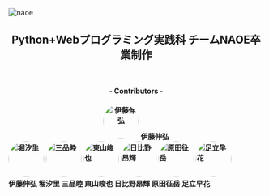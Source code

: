 ![naoe](https://user-images.githubusercontent.com/117996152/225795883-6109efc7-1bfc-4b61-9421-ea6149bc8cad.png)

<h2 align="center">Python+Webプログラミング実践科 チームNAOE卒業制作</h2>

<p align="center"><br>
<div align="center">
<b><a>- Contributors -</a></b><br><br>
<b><a><a href="https://github.com/TaizenK"><img src="https://avatars.githubusercontent.com/u/99730698?v=4" width="70px;" alt="伊藤伸弘" style="border-radius: 50%;" /></a></b>
<b>伊藤伸弘</b>
</div>
<b><a><a href="https://github.com/shio8-lemon"><img src="https://avatars.githubusercontent.com/u/124061340?v=4" width="70px;" alt="堀汐里" style="border-radius: 50%;" /></a></b>
<b><a><a href="https://github.com/misina-05"><img src="https://avatars.githubusercontent.com/u/125331210?v=4" width="70px;" alt="三品睦" style="border-radius: 50%;" /></a></b>
<b><a><a href="https://github.com/higashiyama0219"><img src="https://avatars.githubusercontent.com/u/125333819?v=4" width="70px;" alt="東山峻也" style="border-radius: 50%;" /></a></b>
<b><a><a href="https://github.com/hibino-k"><img src="https://avatars.githubusercontent.com/u/125334172?v=4" width="70px;" alt="日比野昂輝" style="border-radius: 50%;" /></a></b>
<b><a><a href="https://github.com/tamako1025h"><img src="https://avatars.githubusercontent.com/u/117996152?v=4" width="70px;" alt="原田征岳" style="border-radius: 50%;" /></a></b>
<b><a><img src="https://i.pinimg.com/736x/3e/0c/33/3e0c330c2beacca1b66db52171864170.jpg" width="70px;" alt="足立早花" style="border-radius: 50%;" /></a></b>
<br>
  <b>伊藤伸弘 堀汐里 三品睦 東山峻也 日比野昂輝 原田征岳 足立早花</b>
  </p>
